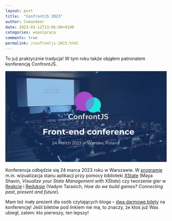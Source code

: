 ```yaml
---
layout: post
title:  "ConfrontJS 2023"
author: Comandeer
date: 2023-03-12T23:06:00+0100
categories: wspolpraca
comments: true
permalink: /confrontjs-2023.html
---
```


To już praktycznie tradycja! W tym roku także objąłem patronatem konferencję ConfrontJS.

<a href="https://confrontjs.pl/">
    <picture class="figure">
        <source srcset="/assets/images/confrontjs-2023/banner.avif" type="image/avif">
        <source srcset="/assets/images/confrontjs-2023/banner.webp" type="image/webp">
        <img src="/assets/images/confrontjs-2023/banner.jpg" alt="ConfrontJS 2023 – Frontend Conference – 24 marca, Warszawa." class="figure__image">
    </picture>
</a>

Konferencja odbędzie się 24 marca 2023 roku w Warszawie. W [programie](https://confrontjs.pl/schedule) m.in. wizualizacja stanu aplikacji przy pomocy biblioteki [XState](https://xstate.js.org/) (Maya Shavin, <cite lang="en">Visualize your State Management with XState</cite>) czy tworzenie gier w [Reakcie](https://reactjs.org/) i [Reduksie](https://redux.js.org/) (Vadym Tarasich, <cite lang="en">How do we build games? Connecting past, present and future</cite>).

Mam też mały prezent dla osób czytających bloga – [dwa darmowe bilety](https://app.easycart.pl/checkout/confrontjs/confrontjs-2023?plan=price_1MgdNTEMmVuoJdChNZJC1lrf&promo=COMANDEER100) na konferencję! Jeśli biletów pod linkiem nie ma, to znaczy, że ktoś już Was ubiegł, zatem: kto pierwszy, ten lepszy!
